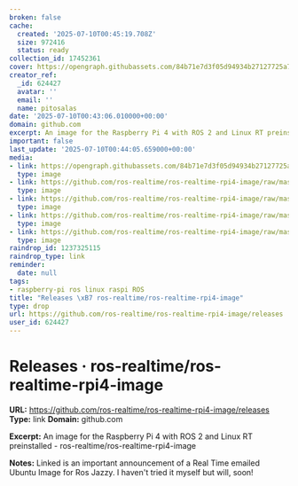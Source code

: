 ```yaml
---
broken: false
cache:
  created: '2025-07-10T00:45:19.708Z'
  size: 972416
  status: ready
collection_id: 17452361
cover: https://opengraph.githubassets.com/84b71e7d3f05d94934b27127725a7df62805c6bc6bf664a29ea25c6f87070aa3/ros-realtime/ros-realtime-rpi4-image
creator_ref:
  _id: 624427
  avatar: ''
  email: ''
  name: pitosalas
date: '2025-07-10T00:43:06.010000+00:00'
domain: github.com
excerpt: An image for the Raspberry Pi 4 with ROS 2 and Linux RT preinstalled - ros-realtime/ros-realtime-rpi4-image
important: false
last_update: '2025-07-10T00:44:05.659000+00:00'
media:
- link: https://opengraph.githubassets.com/84b71e7d3f05d94934b27127725a7df62805c6bc6bf664a29ea25c6f87070aa3/ros-realtime/ros-realtime-rpi4-image
  type: image
- link: https://github.com/ros-realtime/ros-realtime-rpi4-image/raw/master/latency-analysis/data/24.04_6.8.4-rt11-raspi_rpi3b.png
  type: image
- link: https://github.com/ros-realtime/ros-realtime-rpi4-image/raw/master/latency-analysis/data/24.04_6.8.4-rt11-raspi_rpi4.png
  type: image
- link: https://github.com/ros-realtime/ros-realtime-rpi4-image/raw/master/latency-analysis/data/24.04_6.8.4-rt11-raspi_rpi5.png
  type: image
- link: https://github.com/ros-realtime/ros-realtime-rpi4-image/raw/master/latency-analysis/data/22.04_5.15.98-rt62-raspi.png
  type: image
raindrop_id: 1237325115
raindrop_type: link
reminder:
  date: null
tags:
- raspberry-pi ros linux raspi ROS
title: "Releases \xB7 ros-realtime/ros-realtime-rpi4-image"
type: drop
url: https://github.com/ros-realtime/ros-realtime-rpi4-image/releases
user_id: 624427
---
```


# Releases · ros-realtime/ros-realtime-rpi4-image

**URL:** https://github.com/ros-realtime/ros-realtime-rpi4-image/releases
**Type:** link
**Domain:** github.com

**Excerpt:** An image for the Raspberry Pi 4 with ROS 2 and Linux RT preinstalled - ros-realtime/ros-realtime-rpi4-image

**Notes:**
Linked is an important announcement of a Real Time emailed Ubuntu Image for Ros Jazzy. I haven't tried it myself but will, soon!
